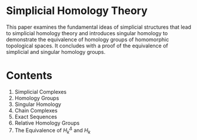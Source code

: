 # Simplicial Homology Theory
This paper examines the fundamental ideas of simplicial structures that lead to simplicial homology theory and introduces singular homology to demonstrate the equivalence of homology groups of homomorphic topological spaces. It concludes with a proof of the equivalence of simplicial and singular homology groups.

# Contents
1. Simplicial Complexes
2. Homology Groups
3. Singular Homology
4. Chain Complexes
5. Exact Sequences
6. Relative Homology Groups
7. The Equivalence of $H_k^\Delta$ and $H_k$

